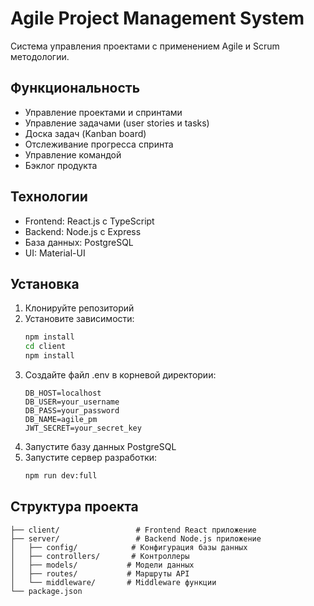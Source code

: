 # Agile Project Management System

Система управления проектами с применением Agile и Scrum методологии.

## Функциональность

- Управление проектами и спринтами
- Управление задачами (user stories и tasks)
- Доска задач (Kanban board)
- Отслеживание прогресса спринта
- Управление командой
- Бэклог продукта

## Технологии

- Frontend: React.js с TypeScript
- Backend: Node.js с Express
- База данных: PostgreSQL
- UI: Material-UI

## Установка

1. Клонируйте репозиторий
2. Установите зависимости:
   ```bash
   npm install
   cd client
   npm install
   ```
3. Создайте файл .env в корневой директории:
   ```
   DB_HOST=localhost
   DB_USER=your_username
   DB_PASS=your_password
   DB_NAME=agile_pm
   JWT_SECRET=your_secret_key
   ```
4. Запустите базу данных PostgreSQL
5. Запустите сервер разработки:
   ```bash
   npm run dev:full
   ```

## Структура проекта

```
├── client/                 # Frontend React приложение
├── server/                 # Backend Node.js приложение
│   ├── config/            # Конфигурация базы данных
│   ├── controllers/       # Контроллеры
│   ├── models/           # Модели данных
│   ├── routes/           # Маршруты API
│   └── middleware/       # Middleware функции
└── package.json
``` 